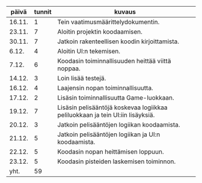 päivä | tunnit | kuvaus
------ | --- | -------
16.11. | 1 | Tein vaatimusmäärittelydokumentin.
23.11. | 7 | Aloitin projektin koodaamisen.
30.11. | 7 | Jatkoin rakenteellisen koodin kirjoittamista.
6.12.  | 4 | Aloitin UI:n tekemisen.
7.12.  | 6 | Koodasin toiminnallisuuden heittää viittä noppaa.
14.12. | 3 | Loin lisää testejä.
16.12. | 4 | Laajensin nopan toiminnallisuutta.
17.12. | 2 | Lisäsin toiminnallisuutta Game-luokkaan.
19.12. | 7 | Lisäsin pelisääntöjä koskevaa logiikkaa peliluokkaan ja tein UI:iin lisäyksiä.
20.12. | 3 | Jatkoin pelisääntöjen logiikan koodaamista.
21.12. | 5 | Jatkoin pelisääntöjen logiikan ja UI:n koodaamista.
22.12. | 5 | Koodasin nopan heittämisen loppuun.
23.12. | 5 | Koodasin pisteiden laskemisen toiminnon.
yht. | 59 |
